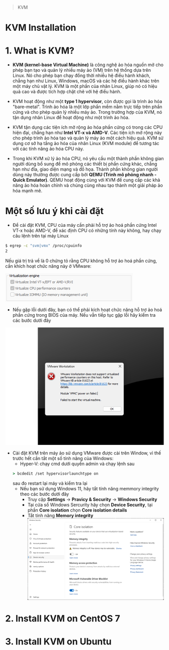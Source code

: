>KVM
# KVM Installation
# 1. What is KVM?
- **KVM (kernel-base Virtual Machine)** là công nghệ ảo hóa nguồn mở cho phép bạn tạo và quản lý nhiều máy ảo (VM) trên hệ thống dựa trên Linux. Nó cho phép bạn chạy đồng thời nhiều hệ điều hành khách, chẳng hạn như Linux, Windows, macOS và các hệ điều hành khác trên một máy chủ vật lý. KVM là một phần của nhân Linux, giúp nó có hiệu quả cao và được tích hợp chặt chẽ với hệ điều hành.

- KVM hoạt động như một **type 1 hypervisor**, còn được gọi là trình ảo hóa "bare-metal". Trình ảo hóa là một lớp phần mềm nằm trực tiếp trên phần cứng và cho phép quản lý nhiều máy ảo. Trong trường hợp của KVM, nó tận dụng nhân Linux để hoạt động như một trình ảo hóa.

- KVM tận dụng các tiện ích mở rộng ảo hóa phần cứng có trong các CPU hiện đại, chẳng hạn như **Intel VT-x và AMD-V**. Các tiện ích mở rộng này cho phép trình ảo hóa tạo và quản lý máy ảo một cách hiệu quả. KVM sử dụng cơ sở hạ tầng ảo hóa của nhân Linux (KVM module) để tương tác với các tính năng ảo hóa CPU này.

- Trong khi KVM xử lý ảo hóa CPU, nó yêu cầu một thành phần không gian người dùng bổ sung để mô phỏng các thiết bị phần cứng khác, chẳng hạn như đĩa, giao diện mạng và đồ họa. Thành phần không gian người dùng này thường được cung cấp bởi **QEMU (Trình mô phỏng nhanh - Quick Emulator)**. QEMU hoạt động cùng với KVM để cung cấp các khả năng ảo hóa hoàn chỉnh và chúng cùng nhau tạo thành một giải pháp ảo hóa mạnh mẽ.
# Một số lưu ý khi cài đặt
- Để cài đặt KVM, CPU của máy cần phải hỗ trợ ảo hoá phần cứng Intel VT-x hoặc AMD-V, để xác định CPU có những tính này không, hay chạy câu lệnh trên tại máy Linux
```bash
$ egrep -c "svm|vmx" /proc/cpuinfo
2
```
Nếu giá trị trả về là 0 chứng tỏ rằng CPU không hỗ trợ ảo hoá phần cứng, cần khích hoạt chức năng này ở VMware:

![noimg](./img/setupcpuvir.png)
- Nếu gặp lỗi dưới đây, bạn có thể phải kích hoạt chức năng hỗ trợ ảo hoá phần cứng trong BIOS của máy. Nếu vẫn tiếp tục gặp lỗi hãy kiểm tra các bước dưới đây

![noimg](./img/errorcpuvir.png)
- Cài đặt KVM trên máy ảo sử dụng VMware được cài trên Window, vì thế trước hết cần tắt một số tính năng của Windows:
    - Hyper-V: chạy cmd dưới quyền admin và chạy lệnh sau
    ```cmd
    > bcdedit /set hypervisorlaunchtype on
    ```
    sau đo restart lại máy và kiểm tra lại
    - Nếu bạn sử dụng Windows 11, hãy tắt tính năng memmory integrity theo các bước dưới đây
        - Truy cập **Settings** -> **Pravicy & Security** -> **Windows Security**
        - Tại cửa sổ Windows Sercurity hãy chọn **Device Security**, tại phần **Core isolation** chọn **Core isolation details**
        - Tắt tính năng **Memory integrity** 
        ![noimg](./img/memiso.png)
# 2. Install KVM on CentOS 7
# 3. Install KVM on Ubuntu
